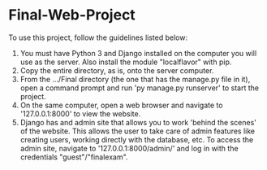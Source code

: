 # Final-Web-Project


To use this project, follow the guidelines listed below:

1.  You must have Python 3 and Django installed on the computer you will use as the server. Also install the module "localflavor" with pip.
2.  Copy the entire directory, as is, onto the server computer.
3.  From the .../Final directory (the one that has the manage.py file in it),  open a command prompt and run 'py manage.py runserver' 
    to start the project.
4.  On the same computer, open a web browser and navigate to '127.0.0.1:8000' to view the website.
5.  Django has and admin site that allows you to work 'behind the scenes' of the website.  This allows the user to take care of admin features like creating users, working directly with the database, etc.  To access the admin site, navigate to '127.0.0.1:8000/admin/' and log in with the credentials "guest"/"finalexam".
